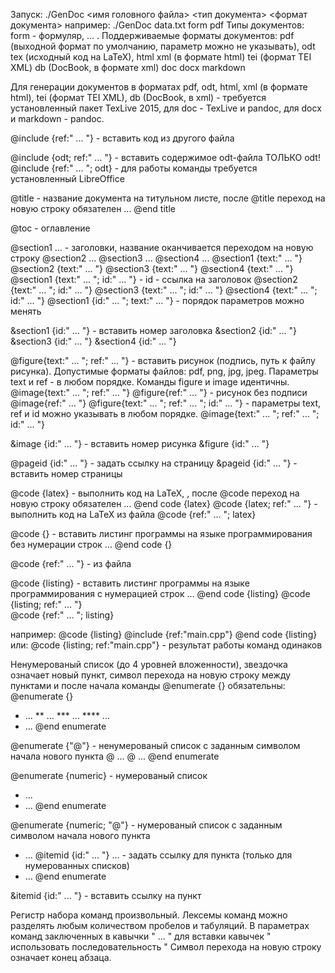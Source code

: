 Запуск: ./GenDoc <имя головного файла> <тип документа> <формат документа>
например: ./GenDoc data.txt form pdf
Типы документов: form - формуляр, ... .
Поддерживаемые форматы документов: 
	pdf (выходной формат по умолчанию, параметр можно не указывать),
	odt 
	tex (исходный код на LaTeX), 
	html
	xml (в формате html)
	tei (формат TEI XML) 
	db (DocBook, в формате xml)
	doc
	docx
	markdown

Для генерации документов в форматах pdf, odt, html, xml (в формате html), tei (формат TEI XML), 
db (DocBook, в xml) - требуется установленный пакет TexLive 2015, для doc - TexLive и pandoc, 
для docx и markdown - pandoc. 



@include {ref:" ... "}	- вставить код из другого файла

@include {odt; ref:" ... "}	- вставить содержимое odt-файла		ТОЛЬКО odt! 
@include {ref:" ... "; odt}	- для работы команды требуется установленный LibreOffice

@title 		- название документа на титульном листе, после @title переход на новую строку обязателен
...	
@end title

@toc		- оглавление

@section1 ...	- заголовки, название оканчивается переходом на новую строку
@section2 ...
@section3 ...
@section4 ...
@section1 {text:" ... "}
@section2 {text:" ... "}
@section3 {text:" ... "}
@section4 {text:" ... "}
@section1 {text:" ... "; id:" ... "}	- id - ссылка на заголовок
@section2 {text:" ... "; id:" ... "}
@section3 {text:" ... "; id:" ... "}
@section4 {text:" ... "; id:" ... "}
@section1 {id:" ... "; text:" ... "} 	- порядок параметров можно менять 


&section1 {id:" ... "}		- вставить номер заголовка
&section2 {id:" ... "}
&section3 {id:" ... "}
&section4 {id:" ... "}

@figure{text:" ... "; ref:" ... "} 	- вставить рисунок (подпись, путь к файлу рисунка). Допустимые форматы файлов: pdf, png, jpg, jpeg. Параметры text и ref - в любом порядке. Команды figure и image идентичны.
@image{text:" ... "; ref:" ... "}
@figure{ref:" ... "}	- рисунок без подписи
@image{ref:" ... "}
@figure{text:" ... "; ref:" ... "; id:" ... "} 	- параметры text, ref и id можно указывать в любом порядке.
@image{text:" ... "; ref:" ... "; id:" ... "}

&image {id:" ... "}	- вставить номер рисунка
&figure {id:" ... "}

@pageid	{id:" ... "}	- задать ссылку на страницу
&pageid	{id:" ... "}	- вставить номер страницы

@code {latex} 	- выполнить код на LaTeX, , после @code переход на новую строку обязателен
... 
@end code {latex}
@code {latex; ref:" ... "}		- выполнить код на LaTeX из файла
@code {ref:" ... "; latex}

@code {} 	- вставить листинг программы на языке программирования без нумерации строк
... 
@end code {}

@code {ref:" ... "}	- из файла	

@code {listing} 	- вставить листинг программы на языке программирования c нумерацией строк
... 
@end code {listing}
@code {listing; ref:" ... "}	
@code {ref:" ... "; listing}

например:
@code {listing}
@include {ref:"main.cpp"}
@end code {listing}
или: @code {listing; ref:"main.cpp"}	- результат работы команд одинаков


Ненумерованый список (до 4 уровней вложенности), звездочка означает новый пункт, символ перехода на новую строку между пунктами и после начала команды @enumerate {} обязательны:
@enumerate {}
* ...
** ...
*** ...
**** ...
* ...
@end enumerate

@enumerate {"@"}	- ненумерованый список с заданным символом начала нового пункта
@ ...
@ ...
@end enumerate

@enumerate {numeric}	- нумерованый список
* ...
* ...
@end enumerate

@enumerate {numeric; "@"}		- нумерованый список с заданным символом начала нового пункта
* ... @itemid	{id:" ... "} ...	- задать ссылку для пункта (только для нумерованных списков)
* ...
@end enumerate

&itemid	{id:" ... "}	- вставить ссылку на пункт

Регистр набора команд произвольный. Лексемы команд можно разделять любым количеством пробелов и табуляций.
В параметрах команд заключенных в  кавычки " ... " для вставки кавычек " использовать последовательность \"
Символ перехода на новую строку означает конец абзаца.
